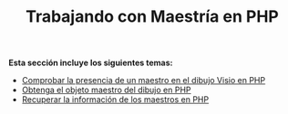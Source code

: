 ﻿---
title: Trabajando con Maestría en PHP
type: docs
weight: 20
url: /es/java/working-with-masters-in-php/
---
**Esta sección incluye los siguientes temas:**

- [Comprobar la presencia de un maestro en el dibujo Visio en PHP](/diagram/es/java/check-presence-of-a-master-in-the-visio-drawing-in-php/)
- [Obtenga el objeto maestro del dibujo en PHP](/diagram/es/java/get-master-object-from-drawing-in-php/)
- [Recuperar la información de los maestros en PHP](/diagram/es/java/retrieve-the-masters-information-in-php/)
